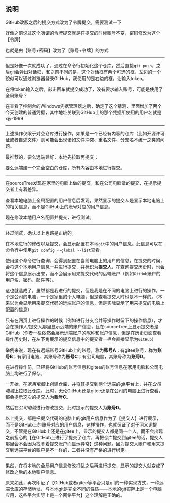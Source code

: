 ## 说明
GitHub改版之后的提交方式改为了令牌提交，需要测试一下

好像之前说过这个所谓的令牌提交就是在提交的时候账号不变，密码修改为这个【令牌】

也就是由【账号+密码】改为了【账号+令牌】的方式

<hr />

但是好像一次就成功了，通过在命令行初始化这个仓库，然后直接`git push`，之后git会弹出对话框，和之前不同的是，这个对话框有两个可选的框，左边的一个貌似可以通过浏览器登录GitHub，我使用的是右边的框，让输入token。

在将token输入之后，敲击回车就提交成功了，没有要求输入账号，可能是使用了全局账号？

在查看了控制台的Windows凭据管理器之后，确定了这个猜测，里面增加了两个今天创建的普通凭据，其中地址关联到GitHub上的那个凭据所使用的用户名就是xjy-1999

<hr />

上述操作仅限于对空仓库进行操作，如果是一个已经有内容的仓库（比如开源许可证或者自述文件）则可能会出现诸如文件冲突、重名文件、分支名不统一之类的问题。

最推荐的，要么远端建好，本地先拉取再提交；

要么远端建一个完全空白的仓库，所有内容由本地进行提交。


<hr />
在sourceTree发现在家里的电脑上做的提交，和在公司电脑做的提交，在提示提交者上有着差异。

查看本地电脑上全局配置的用户信息后发现，果然显示的提交人是显示本地电脑上的相关信息，而不是GitHub上的账号对应的用户信息。

现在修改本地用户名配置并提交，进行测试。

<hr />

经过测试，确认以上思路是正确的。

在本地进行的修改以及提交，会显示配置在本地`git`中的用户信息。此信息可以在命令行中使用`git config --global --list`查看。

使用这个命令进行查询，会得到配置在当前电脑上的用户的信息，在提交的时候，会将这个本地用户信息一并进行提交，并标识为**提交人**，在查询提交历史时，也会将这个信息展示出来，而不会展示用来提交代码的远端账户（例如`GitHub`账户的用户名、密码、邮件等）。

这也就造成了，虽然都是我进行的提交，但是我是在不同的电脑上进行的操作，一个是公司的电脑，一个是家里的个人电脑，但是查看提交人时也是不一样的。（本来以为会显示用来提交代码的远端账户的信息，但是实际显示了用来提交的电脑上配置的信息）

只有在网页上进行操作的时候（例如进行分支合并等操作时留下的操作信息），才会在操作人/提交人那里显示远端的账户信息，且在sourceTree上显示提交者是GitHub（作者一栏依然会展示远端账户的昵称和账户信息，但是在历史页面查看操作历史时，在左下角展示的提交信息中的提交者一栏会直接显示为`GitHub`）

举例来说，现在有远端账号GitHub上的账号，称为**账号A**；有gitee账号，称为**账号B**；有家用电脑，其账号称为**账号C**；有公司电脑，其账号称为**账号D**。

在进行操作前，已经将GitHub的账号信息和gitee的账号信息在家用电脑和公司电脑上均进行了保存。

一开始，在*家用电脑*上创建仓库，并将其提交到两个远端的git平台上，并在*公司电脑*上拉取此仓库。此时，无论GitHub还是gitee还是在公司的电脑上进行查看，都会提示这次的提交人为**账号C**。

然后在*公司电脑*进行修改提交，此时提示的提交人为**账号D**。

以上提交，都是把提交代码的电脑上的git用户信息作为了【提交人】进行展示，而不是GitHub上的账号对应的用户信息，这样操作，也就保证了对于同义词提交，不管是在GitHub上还是在gitee上，显示的提交人都是同一个人。而不会出现之前担心的【在GitHub上进行了提交了仓库，再把仓库提交到gitee的话，提交人那里会不会因为找不着提交账户而显示异常】这种问题。因为提交人账户和用来提交到远端平台的账户是不一样的，二者并没有严格的进行绑定。

<hr />

果然，在将本地的全局用户信息修改打乱之后再进行提交，显示的提交人就变成了修改之后的本地账户信息。

原来如此，再次印证了【GitHub或者gitee等平台只是git的一种实现方式，一种远端仓库的存储地址，与本地git是完全不同的性质——本地的git实际上是一个电脑应用，这些平台实际上是一个网络平台】这个理解是正确的。